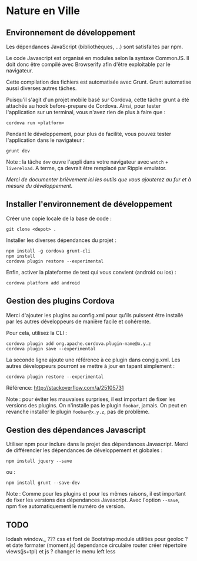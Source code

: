 Nature en Ville
===============

Environnement de développement
------------------------------

Les dépendances JavaScript (bibliothèques, ...) sont satisfaites par npm.

Le code Javascript est organisé en modules selon la syntaxe CommonJS. Il doit
donc être compilé avec Browserify afin d'être exploitable par le navigateur.

Cette compilation des fichiers est automatisée avec Grunt. Grunt automatise
aussi diverses autres tâches.

Puisqu'il s'agit d'un projet mobile basé sur Cordova, cette tâche grunt a été
attachée au hook before-prepare de Cordova. Ainsi, pour tester l'application sur
un terminal, vous n'avez rien de plus à faire que :

    cordova run <platform>

Pendant le développement, pour plus de facilité, vous pouvez tester
l'application dans le navigateur :

    grunt dev

Note : la tâche `dev` ouvre l'appli dans votre navigateur avec `watch` +
`livereload`. A terme, ça devrait être remplacé par Ripple emulator.

*Merci de documenter brièvement ici les outils que vous ajouterez au fur et à
mesure du développement*.


Installer l'environnement de développement
------------------------------------------

Créer une copie locale de la base de code :

    git clone <depot> .

Installer les diverses dépendances du projet :

    npm install -g cordova grunt-cli
    npm install
    cordova plugin restore --experimental

Enfin, activer la plateforme de test qui vous convient (android ou ios) :

    cordova platform add android


Gestion des plugins Cordova
---------------------------

Merci d'ajouter les plugins au config.xml pour qu'ils puissent être installé par
les autres développeurs de manière facile et cohérente.

Pour cela, utilisez la CLI :

    cordova plugin add org.apache.cordova.plugin-name@x.y.z
    cordova plugin save --experimental

La seconde ligne ajoute une référence à ce plugin dans congig.xml. Les autres
développeurs pourront se mettre à jour en tapant simplement :

    cordova plugin restore --experimental

Référence: http://stackoverflow.com/a/25105731

Note : pour éviter les mauvaises surprises, il est important de fixer les
versions des plugins. On n'installe pas le plugin `foobar`, jamais. On peut en
revanche installer le plugin `foobar@x.y.z`, pas de problème.


Gestion des dépendances Javascript
----------------------------------

Utiliser npm pour inclure dans le projet des dépendances Javascript. Merci de
différencier les dépendances de développement et globales :

    npm install jquery --save

ou :

    npm install grunt --save-dev

Note : Comme pour les plugins et pour les mêmes raisons, il est important de
fixer les versions des dépendances Javascript. Avec l'option `--save`, npm fixe
automatiquement le numéro de version.


TODO
----
lodash window._ ???
css et font de Bootstrap
module utilities pour geoloc  ? et date formater (moment.js)
dependance circulaire router
créer répertoire views(js+tpl) et js ?
changer le menu left
less




